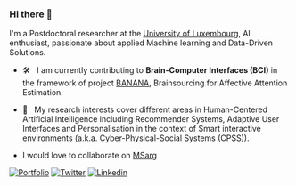 ### Hi there 👋  

I'm a Postdoctoral researcher at the [University of Luxembourg](https://www.uni.lu/), AI enthusiast, passionate about applied Machine learning and Data-Driven Solutions.

* 🛠  &nbsp;	 I am currently contributing to <b>Brain-Computer Interfaces (BCI)</b> in the framework of project [BANANA](https://www.chistera.eu/projects/banana), Brainsourcing for Affective Attention Estimation.

* 🔎  &nbsp;	 My research interests cover different areas in Human-Centered Artificial Intelligence including Recommender Systems, Adaptive User Interfaces and Personalisation in the context of Smart interactive environments (a.k.a. Cyber-Physical-Social Systems (CPSS)).

* I would love to collaborate on [MSarg](https://github.com/Bekyilma/MS_arg)



[![Portfolio](https://img.shields.io/badge/Portfolio-BereketYILMA-Black?style=flat-square&logo=&link=https://surafelml.github.io)](https://bekyilma.github.io/)
[![Twitter](https://img.shields.io/badge/Twitter-Profile-black?style=flat-square&logo=twitter&link=https://twitter.com/surafelml)](https://twitter.com/bek_yilma)
[![Linkedin](https://img.shields.io/badge/Linkedin-Profile-black?style=flat-square&logo=Linkedin&logoColor=white&link=https://www.linkedin.com/in/surafelml/)](https://www.linkedin.com/in/bekyilma/)
